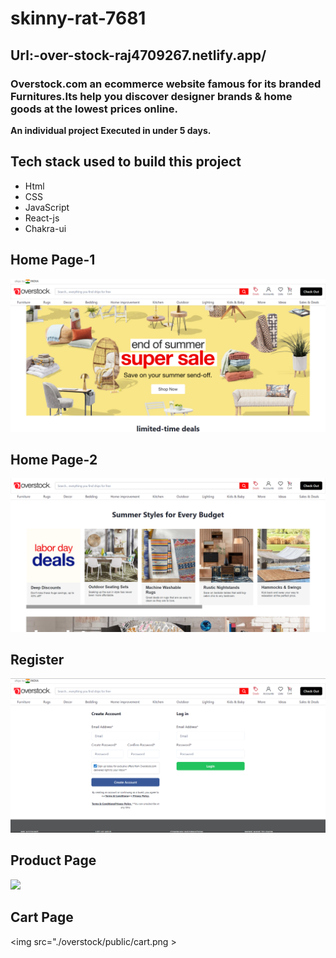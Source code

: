 # skinny-rat-7681



<h2>Url:-over-stock-raj4709267.netlify.app/</h2>



<h3>Overstock.com an ecommerce website famous for its branded Furnitures.Its help you discover designer brands &amp; home goods at the lowest prices online.</h3>

<b>An individual project Executed in under 5 days.
</b>

<h2>Tech stack used to build this project</h2>
    <ul>
        <li>Html</li>
        <li>CSS</li>
        <li>JavaScript</li>
        <li>React-js</li>
        <li>Chakra-ui</li>
    </ul>

## Home Page-1

<img src="./overstock/public/homepage1.png" >

## Home Page-2

<img  src="./overstock/public/homepage2.png">


## Register

<img src="./overstock/public/login.png">

## Product Page

<img src=".overstock/public/product.png">



## Cart Page

<img src="./overstock/public/cart.png >
